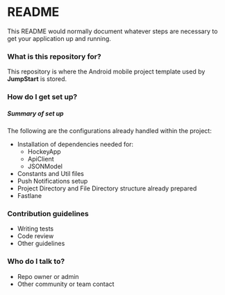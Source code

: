 # README #

This README would normally document whatever steps are necessary to get your application up and running.

### What is this repository for? ###

This repository is where the Android mobile project template used by **JumpStart** is stored.

### How do I get set up? ###

##### Summary of set up #####
The following are the configurations already handled within the project:
* Installation of dependencies needed for:
    * HockeyApp
    * ApiClient
    * JSONModel
* Constants and Util files
* Push Notifications setup
* Project Directory and File Directory structure already prepared
* Fastlane

### Contribution guidelines ###

* Writing tests
* Code review
* Other guidelines

### Who do I talk to? ###

* Repo owner or admin
* Other community or team contact